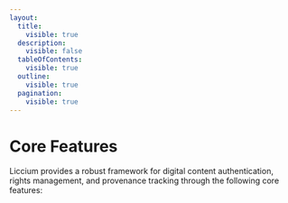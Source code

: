 ```yaml
---
layout:
  title:
    visible: true
  description:
    visible: false
  tableOfContents:
    visible: true
  outline:
    visible: true
  pagination:
    visible: true
---
```


# Core Features

Liccium provides a robust framework for digital content authentication, rights management, and provenance tracking through the following core features:
